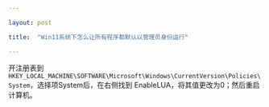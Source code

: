 ```yaml
---

layout: post 

title:  "Win11系统下怎么让所有程序都默认以管理员身份运行" 

---
```


开注册表到 `HKEY_LOCAL_MACHINE\SOFTWARE\Microsoft\Windows\CurrentVersion\Policies\System`，选择项System后，在右侧找到 EnableLUA，将其值更改为0；然后重启计算机。